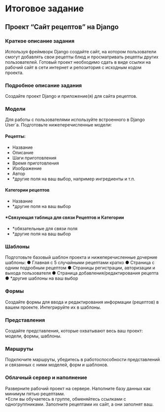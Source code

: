 # Итоговое задание

## Проект “Сайт рецептов” на Django
### Краткое описание задания
Используя фреймворк Django создайте сайт, на котором пользователи смогут
добавлять свои рецепты блюд и просматривать рецепты других пользователей.
Готовый проект необходимо сдать в виде ссылки на рабочий сайт в сети интернет и
репозитория с исходным кодом проекта.
### Подробное описание задания
Создайте проект Django и приложение(я) для сайта рецептов.
### Модели
Для работы с пользователями используйте встроенного в Django User`a.
Подготовьте нижеперечисленные модели:
#### Рецепты:
* Название
* Описание
* Шаги приготовления
* Время приготовления
* Изображение
* Автор
* *другие поля на ваш выбор, например ингредиенты и т.п.  

#### Категории рецептов
*  Название
*  *другие поля на ваш выбор
#### *Связующая таблица для связи Рецептов и Категории
*  *обязательные для связи поля
* *другие поля на ваш выбор
### Шаблоны
Подготовьте базовый шаблон проекта и нижеперечисленные дочерние шаблоны:
● Главная с 5 случайными рецептами кратко
● Страница с одним подробным рецептом
● Страницы регистрации, авторизации и выхода пользователя
● Страница добавления/редактирования рецепта
● *другие шаблоны на ваш выбор
### Формы
Создайте формы для ввода и редактирования информации (рецептов) в вашем
проекте. Интегрируйте их в шаблоны.
### Представления
Создайте представления, которые охватывают весь ваш проект: модели, формы,
шаблоны.
### Маршруты
Подключите маршруты, убедитесь в работоспособности представлений и связанных
с ними моделей, форм и шаблонов.
### Облачный сервер и наполнение
Разверните рабочий проект на сервере. Наполните базу данных как минимум пятью
рецептами.  
*Если вы обучаетесь в группе, обменяйтесь ссылками с одногруппниками.
Заполните рецептами их сайт, а они заполнят ваш.